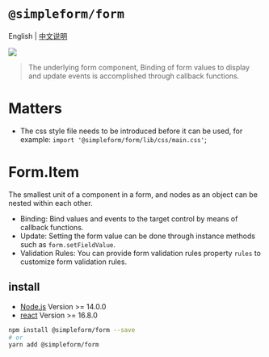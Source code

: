 # `@simpleform/form`
English | [中文说明](./README_CN.md)

[![](https://img.shields.io/badge/version-2.1.5-green)](https://www.npmjs.com/package/@simpleform/form)

> The underlying form component, Binding of form values to display and update events is accomplished through callback functions.

# Matters
- The css style file needs to be introduced before it can be used, for example: `import '@simpleform/form/lib/css/main.css'`;

# Form.Item

The smallest unit of a component in a form, and nodes as an object can be nested within each other.

- Binding: Bind values and events to the target control by means of callback functions.
- Update: Setting the form value can be done through instance methods such as `form.setFieldValue`.
- Validation Rules: You can provide form validation rules property `rules` to customize form validation rules.

## install
- [Node.js](https://nodejs.org/en/) Version >= 14.0.0
- [react](https://react.docschina.org/) Version >= 16.8.0
```bash
npm install @simpleform/form --save
# or
yarn add @simpleform/form
```
